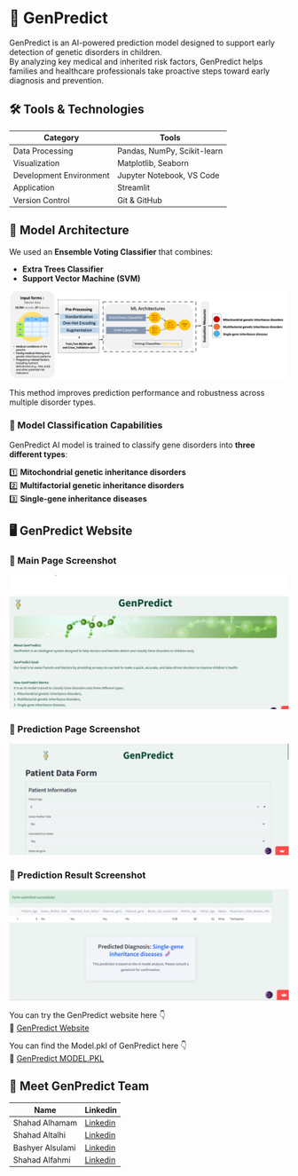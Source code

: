 # 🧬 GenPredict  
GenPredict is an AI-powered prediction model designed to support early detection of genetic disorders in children.  
By analyzing key medical and inherited risk factors, GenPredict helps families and healthcare professionals take proactive steps toward early diagnosis and prevention.


## 🛠️ Tools & Technologies

| Category | Tools |
|---------|------|
| Data Processing | Pandas, NumPy, Scikit-learn |
| Visualization | Matplotlib, Seaborn |
| Development Environment | Jupyter Notebook, VS Code |
| Application | Streamlit |
| Version Control | Git & GitHub |


## 🤖 Model Architecture

We used an **Ensemble Voting Classifier** that combines:
- **Extra Trees Classifier**
- **Support Vector Machine (SVM)**

![Voting_model](assets/Voting_model1.png)

This method improves prediction performance and robustness across multiple disorder types. 


### 🔬 Model Classification Capabilities

GenPredict AI model is trained to classify gene disorders into **three different types**:

1️⃣ **Mitochondrial genetic inheritance disorders**  
2️⃣ **Multifactorial genetic inheritance disorders**  
3️⃣ **Single-gene inheritance diseases**


## 🖥️ GenPredict Website
### 📸 Main Page Screenshot
![Main](assets/Main_page_GenPredict.png)

### 📸 Prediction Page Screenshot
![Prediction Page](assets/Prediction_Page.png)

### 📸 Prediction Result Screenshot
![Prediction Result](assets/Prediction_Result.png)


You can try the GenPredict website here 👇  
🔗 [GenPredict Website](https://genpredict-website-zbffqzryrhbftp98apk5pb.streamlit.app/)


You can find the Model.pkl of GenPredict here 👇  
🔗 [GenPredict MODEL.PKL](https://huggingface.co/shahdt/voting_model)


## 👥 Meet GenPredict Team

| Name              | Linkedin |
|------------------ |---------------------------------------------------------|
| Shahad Alhamam    | [Linkedin](https://www.linkedin.com/in/shahad-alhamam)     |
| Shahad Altalhi    | [Linkedin](https://www.linkedin.com/in/altalhishahd)       |
| Bashyer Alsulami  | [Linkedin](https://www.linkedin.com/in/bashyer-alsulami)   |
| Shahad Alfahmi    | [Linkedin](http://linkedin.com/in/shahad-alfahmi-390729312)|

